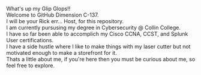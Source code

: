 What's up my Glip Glops!!  
Welcome to GitHub Dimension C-137.  
I will be your Rick err... Host, for this repository.  
I am currently pursusing my degree in Cybersecurity @ Collin College.  
I have so far been able to accomplich my Cisco CCNA, CCST, and Splunk User certifications.  
I have a side hustle where I like to make things with my laser cutter but not motivated enough to make a storefront for it.  
Thats a little about me, if you're here then you must be curious about me, so feel free to explore.  
